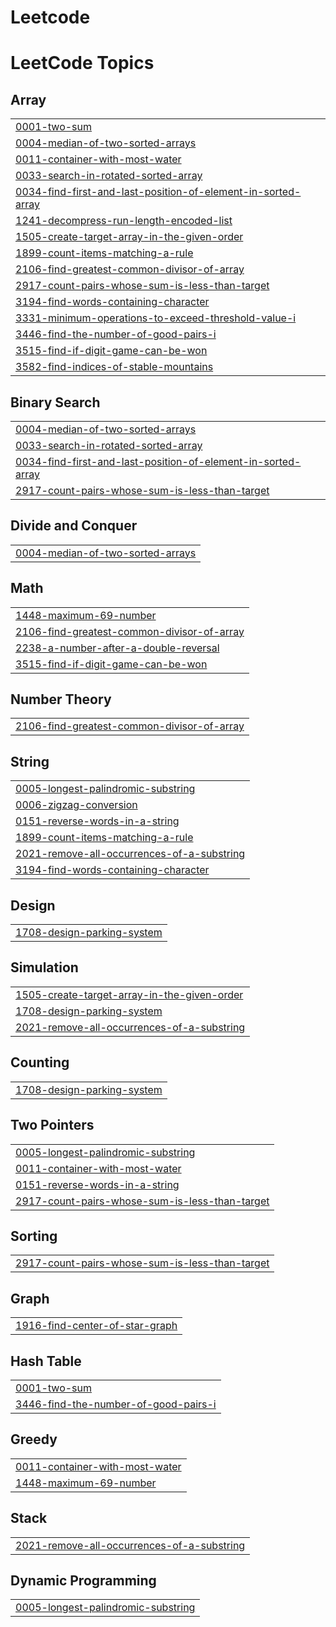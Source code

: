 # Leetcode
<!---LeetCode Topics Start-->
# LeetCode Topics
## Array
|  |
| ------- |
| [0001-two-sum](https://github.com/Ishwaryaprogrammer/Leetcode/tree/master/0001-two-sum) |
| [0004-median-of-two-sorted-arrays](https://github.com/Ishwaryaprogrammer/Leetcode/tree/master/0004-median-of-two-sorted-arrays) |
| [0011-container-with-most-water](https://github.com/Ishwaryaprogrammer/Leetcode/tree/master/0011-container-with-most-water) |
| [0033-search-in-rotated-sorted-array](https://github.com/Ishwaryaprogrammer/Leetcode/tree/master/0033-search-in-rotated-sorted-array) |
| [0034-find-first-and-last-position-of-element-in-sorted-array](https://github.com/Ishwaryaprogrammer/Leetcode/tree/master/0034-find-first-and-last-position-of-element-in-sorted-array) |
| [1241-decompress-run-length-encoded-list](https://github.com/Ishwaryaprogrammer/Leetcode/tree/master/1241-decompress-run-length-encoded-list) |
| [1505-create-target-array-in-the-given-order](https://github.com/Ishwaryaprogrammer/Leetcode/tree/master/1505-create-target-array-in-the-given-order) |
| [1899-count-items-matching-a-rule](https://github.com/Ishwaryaprogrammer/Leetcode/tree/master/1899-count-items-matching-a-rule) |
| [2106-find-greatest-common-divisor-of-array](https://github.com/Ishwaryaprogrammer/Leetcode/tree/master/2106-find-greatest-common-divisor-of-array) |
| [2917-count-pairs-whose-sum-is-less-than-target](https://github.com/Ishwaryaprogrammer/Leetcode/tree/master/2917-count-pairs-whose-sum-is-less-than-target) |
| [3194-find-words-containing-character](https://github.com/Ishwaryaprogrammer/Leetcode/tree/master/3194-find-words-containing-character) |
| [3331-minimum-operations-to-exceed-threshold-value-i](https://github.com/Ishwaryaprogrammer/Leetcode/tree/master/3331-minimum-operations-to-exceed-threshold-value-i) |
| [3446-find-the-number-of-good-pairs-i](https://github.com/Ishwaryaprogrammer/Leetcode/tree/master/3446-find-the-number-of-good-pairs-i) |
| [3515-find-if-digit-game-can-be-won](https://github.com/Ishwaryaprogrammer/Leetcode/tree/master/3515-find-if-digit-game-can-be-won) |
| [3582-find-indices-of-stable-mountains](https://github.com/Ishwaryaprogrammer/Leetcode/tree/master/3582-find-indices-of-stable-mountains) |
## Binary Search
|  |
| ------- |
| [0004-median-of-two-sorted-arrays](https://github.com/Ishwaryaprogrammer/Leetcode/tree/master/0004-median-of-two-sorted-arrays) |
| [0033-search-in-rotated-sorted-array](https://github.com/Ishwaryaprogrammer/Leetcode/tree/master/0033-search-in-rotated-sorted-array) |
| [0034-find-first-and-last-position-of-element-in-sorted-array](https://github.com/Ishwaryaprogrammer/Leetcode/tree/master/0034-find-first-and-last-position-of-element-in-sorted-array) |
| [2917-count-pairs-whose-sum-is-less-than-target](https://github.com/Ishwaryaprogrammer/Leetcode/tree/master/2917-count-pairs-whose-sum-is-less-than-target) |
## Divide and Conquer
|  |
| ------- |
| [0004-median-of-two-sorted-arrays](https://github.com/Ishwaryaprogrammer/Leetcode/tree/master/0004-median-of-two-sorted-arrays) |
## Math
|  |
| ------- |
| [1448-maximum-69-number](https://github.com/Ishwaryaprogrammer/Leetcode/tree/master/1448-maximum-69-number) |
| [2106-find-greatest-common-divisor-of-array](https://github.com/Ishwaryaprogrammer/Leetcode/tree/master/2106-find-greatest-common-divisor-of-array) |
| [2238-a-number-after-a-double-reversal](https://github.com/Ishwaryaprogrammer/Leetcode/tree/master/2238-a-number-after-a-double-reversal) |
| [3515-find-if-digit-game-can-be-won](https://github.com/Ishwaryaprogrammer/Leetcode/tree/master/3515-find-if-digit-game-can-be-won) |
## Number Theory
|  |
| ------- |
| [2106-find-greatest-common-divisor-of-array](https://github.com/Ishwaryaprogrammer/Leetcode/tree/master/2106-find-greatest-common-divisor-of-array) |
## String
|  |
| ------- |
| [0005-longest-palindromic-substring](https://github.com/Ishwaryaprogrammer/Leetcode/tree/master/0005-longest-palindromic-substring) |
| [0006-zigzag-conversion](https://github.com/Ishwaryaprogrammer/Leetcode/tree/master/0006-zigzag-conversion) |
| [0151-reverse-words-in-a-string](https://github.com/Ishwaryaprogrammer/Leetcode/tree/master/0151-reverse-words-in-a-string) |
| [1899-count-items-matching-a-rule](https://github.com/Ishwaryaprogrammer/Leetcode/tree/master/1899-count-items-matching-a-rule) |
| [2021-remove-all-occurrences-of-a-substring](https://github.com/Ishwaryaprogrammer/Leetcode/tree/master/2021-remove-all-occurrences-of-a-substring) |
| [3194-find-words-containing-character](https://github.com/Ishwaryaprogrammer/Leetcode/tree/master/3194-find-words-containing-character) |
## Design
|  |
| ------- |
| [1708-design-parking-system](https://github.com/Ishwaryaprogrammer/Leetcode/tree/master/1708-design-parking-system) |
## Simulation
|  |
| ------- |
| [1505-create-target-array-in-the-given-order](https://github.com/Ishwaryaprogrammer/Leetcode/tree/master/1505-create-target-array-in-the-given-order) |
| [1708-design-parking-system](https://github.com/Ishwaryaprogrammer/Leetcode/tree/master/1708-design-parking-system) |
| [2021-remove-all-occurrences-of-a-substring](https://github.com/Ishwaryaprogrammer/Leetcode/tree/master/2021-remove-all-occurrences-of-a-substring) |
## Counting
|  |
| ------- |
| [1708-design-parking-system](https://github.com/Ishwaryaprogrammer/Leetcode/tree/master/1708-design-parking-system) |
## Two Pointers
|  |
| ------- |
| [0005-longest-palindromic-substring](https://github.com/Ishwaryaprogrammer/Leetcode/tree/master/0005-longest-palindromic-substring) |
| [0011-container-with-most-water](https://github.com/Ishwaryaprogrammer/Leetcode/tree/master/0011-container-with-most-water) |
| [0151-reverse-words-in-a-string](https://github.com/Ishwaryaprogrammer/Leetcode/tree/master/0151-reverse-words-in-a-string) |
| [2917-count-pairs-whose-sum-is-less-than-target](https://github.com/Ishwaryaprogrammer/Leetcode/tree/master/2917-count-pairs-whose-sum-is-less-than-target) |
## Sorting
|  |
| ------- |
| [2917-count-pairs-whose-sum-is-less-than-target](https://github.com/Ishwaryaprogrammer/Leetcode/tree/master/2917-count-pairs-whose-sum-is-less-than-target) |
## Graph
|  |
| ------- |
| [1916-find-center-of-star-graph](https://github.com/Ishwaryaprogrammer/Leetcode/tree/master/1916-find-center-of-star-graph) |
## Hash Table
|  |
| ------- |
| [0001-two-sum](https://github.com/Ishwaryaprogrammer/Leetcode/tree/master/0001-two-sum) |
| [3446-find-the-number-of-good-pairs-i](https://github.com/Ishwaryaprogrammer/Leetcode/tree/master/3446-find-the-number-of-good-pairs-i) |
## Greedy
|  |
| ------- |
| [0011-container-with-most-water](https://github.com/Ishwaryaprogrammer/Leetcode/tree/master/0011-container-with-most-water) |
| [1448-maximum-69-number](https://github.com/Ishwaryaprogrammer/Leetcode/tree/master/1448-maximum-69-number) |
## Stack
|  |
| ------- |
| [2021-remove-all-occurrences-of-a-substring](https://github.com/Ishwaryaprogrammer/Leetcode/tree/master/2021-remove-all-occurrences-of-a-substring) |
## Dynamic Programming
|  |
| ------- |
| [0005-longest-palindromic-substring](https://github.com/Ishwaryaprogrammer/Leetcode/tree/master/0005-longest-palindromic-substring) |
<!---LeetCode Topics End-->